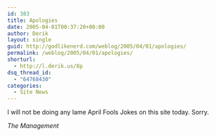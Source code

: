 ```yaml
---
id: 383
title: Apologies
date: 2005-04-01T00:37:20+00:00
author: Derik
layout: single
guid: http://godlikenerd.com/weblog/2005/04/01/apologies/
permalink: /weblog/2005/04/01/apologies/
shorturl:
  - http://l.derik.us/8p
dsq_thread_id:
  - "64768430"
categories:
  - Site News
---
```

I will not be doing any lame April Fools Jokes on this site today. Sorry.

_The Management_